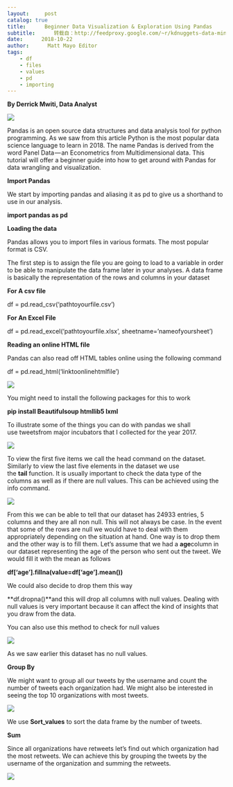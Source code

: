```yaml
---
layout:     post
catalog: true
title:      Beginner Data Visualization & Exploration Using Pandas
subtitle:      转载自：http://feedproxy.google.com/~r/kdnuggets-data-mining-analytics/~3/rDGjA3cEabw/beginner-data-visualization-exploration-using-pandas-beginner.html
date:      2018-10-22
author:      Matt Mayo Editor
tags:
    - df
    - files
    - values
    - pd
    - importing
---
```


**By Derrick Mwiti, Data Analyst**

![](https://cdn-images-1.medium.com/max/720/1*5i3uv2oHLyiS8JKI2JFHVg.jpeg)


Pandas is an open source data structures and data analysis tool for python programming. As we saw from this article Python is the most popular data science language to learn in 2018. The name Pandas is derived from the word Panel Data — an Econometrics from Multidimensional data. This tutorial will offer a beginner guide into how to get around with Pandas for data wrangling and visualization.

**Import Pandas**

We start by importing pandas and aliasing it as pd to give us a shorthand to use in our analysis.

**import pandas as pd**

**Loading the data**

Pandas allows you to import files in various formats. The most popular format is CSV.

The first step is to assign the file you are going to load to a variable in order to be able to manipulate the data frame later in your analyses. A data frame is basically the representation of the rows and columns in your dataset

**For A csv file**

df = pd.read_csv(‘pathtoyourfile.csv’)

**For An Excel File**

df = pd.read_excel(‘pathtoyourfile.xlsx’, sheetname=’nameofyoursheet’)

**Reading an online HTML file**

Pandas can also read off HTML tables online using the following command

df = pd.read_html(‘linktoonlinehtmlfile’)

![](https://cdn-images-1.medium.com/max/800/0*SC1U-NVWX9F-zc1_.)


You might need to install the following packages for this to work

**pip install Beautifulsoup htmllib5 lxml**

To illustrate some of the things you can do with pandas we shall use tweetsfrom major incubators that I collected for the year 2017.

![](https://cdn-images-1.medium.com/max/800/0*oN4zrgsAs1Hlvv07.)


To view the first five items we call the head command on the dataset. Similarly to view the last five elements in the dataset we use the **tail** function. It is usually important to check the data type of the columns as well as if there are null values. This can be achieved using the info command.

![](https://cdn-images-1.medium.com/max/800/0*MvtsQWDc-va0MH8H.)


From this we can be able to tell that our dataset has 24933 entries, 5 columns and they are all non null. This will not always be case. In the event that some of the rows are null we would have to deal with them appropriately depending on the situation at hand. One way is to drop them and the other way is to fill them. Let’s assume that we had a **age**column in our dataset representing the age of the person who sent out the tweet. We would fill it with the mean as follows

**df[‘age’].fillna(value=df[‘age’].mean())**

We could also decide to drop them this way

**df.dropna()**and this will drop all columns with null values. Dealing with null values is very important because it can affect the kind of insights that you draw from the data.

You can also use this method to check for null values

![](https://cdn-images-1.medium.com/max/800/0*Z6IkojZZODIfzOmf.)


As we saw earlier this dataset has no null values.

**Group By**

We might want to group all our tweets by the username and count the number of tweets each organization had. We might also be interested in seeing the top 10 organizations with most tweets.

![](https://cdn-images-1.medium.com/max/800/0*dlSblP7QextzU_Ma.)


We use **Sort_values** to sort the data frame by the number of tweets.

**Sum**

Since all organizations have retweets let’s find out which organization had the most retweets. We can achieve this by grouping the tweets by the username of the organization and summing the retweets.

![](https://cdn-images-1.medium.com/max/800/0*Stnbv1mD3H4OKGW6.)


